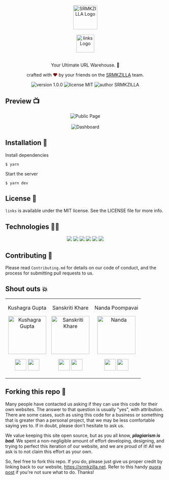 <div align="center">
  <img alt="SRMKZILLA Logo" src="https://user-images.githubusercontent.com/60519359/123843455-89970c00-d92f-11eb-8f10-467011bd039a.png" height="76" />
</div>

<br>

<div align="center">
  <img alt="links Logo" src="https://user-images.githubusercontent.com/60519359/123843242-50f73280-d92f-11eb-97ff-f5055f4a5afb.png" height="56" />
</div>

<br>
<p align="center">
Your Ultimate URL Warehouse. 🔗
</p>
<p align="center">
crafted with <span style="color: #8b0000;">&hearts;</span> by your friends on the <a href="https://srmkzilla.net">SRMKZILLA</a> team.
</p>
<p align="center">
    <img src="https://img.shields.io/badge/version-1.0.0-yellowgreen" alt="version 1.0.0"/>
    <img src="https://img.shields.io/badge/license-MIT-brightgreen" alt="license MIT"/>
    <img src="https://img.shields.io/badge/author-SRMKZILLA-orange" alt="author SRMKZILLA"/>
</p>

## Preview 📺

<div align="center">
  <img alt="Public Page" src="https://user-images.githubusercontent.com/60519359/123844867-2b6b2880-d931-11eb-80bf-b52df8da54b2.jpg" />
</div>
<br>
<div align="center">
  <img alt="Dashboard" src="https://user-images.githubusercontent.com/60519359/123844593-daf3cb00-d930-11eb-930d-d5d5b3aa85e3.jpg" />
</div>

## Installation 🔧

Install dependencies

```
$ yarn
```

Start the server

```
$ yarn dev
```

## License 📜

`links` is available under the MIT license. See the LICENSE file for more info.

## Technologies 👨‍💻

<p align="center">
  <img src="https://img.shields.io/badge/TypeScript-007ACC?style=for-the-badge&logo=typescript&logoColor=white" />  
  <img src="https://img.shields.io/badge/Tailwind_CSS-38B2AC?style=for-the-badge&logo=tailwind-css&logoColor=white" />
  <img src="https://img.shields.io/badge/Node.js-43853D?style=for-the-badge&logo=node.js&logoColor=white" />
  <img src="https://img.shields.io/badge/Yarn-2C8EBB?style=for-the-badge&logo=yarn&logoColor=white" /> 
  <img src="https://img.shields.io/badge/next.js-000000?style=for-the-badge&logo=next.js&logoColor=white" />
  <img src="https://img.shields.io/badge/MongoDB-4EA94B?style=for-the-badge&logo=mongodb&logoColor=white" />
</p>

## Contributing 🤝

Please read `Contributing.md` for details on our code of conduct, and the process for submitting pull requests to us.

## Shout outs 💥

<table>
<tr align="center">
<td>

Kushagra Gupta

<p align="center">
  <img src = "https://github.com/KG-1510.png?size=128"  height="120" alt="Kushagra Gupta">
</p>
<p align="center">
<a href = "https://github.com/KG-1510"><img src = "http://www.iconninja.com/files/241/825/211/round-collaboration-social-github-code-circle-network-icon.svg" width="36" height = "36"/></a>
<a href = "https://www.linkedin.com/in/kg1510/">
  <img src = "http://www.iconninja.com/files/863/607/751/network-linkedin-social-connection-circular-circle-media-icon.svg" width="36" height="36"/>
</a>
</p>
</td>

<td>

Sanskriti Khare

<p align="center">
<img src = "https://github.com/sanskritikhare142.png?size=128"  height="120" alt="Sanskriti Khare">
</p>
<p align="center">
<a href = "https://github.com/sanskritikhare142"><img src = "http://www.iconninja.com/files/241/825/211/round-collaboration-social-github-code-circle-network-icon.svg" width="36" height = "36"/></a>
<a href = "https://www.linkedin.com/in/sanskritikhare/">
  <img src = "http://www.iconninja.com/files/863/607/751/network-linkedin-social-connection-circular-circle-media-icon.svg" width="36" height="36"/>
</a>
</p>
</td>

<td>

Nanda Poompavai

<p align="center">
<img src = "https://github.com/whitedevil31.png?size=128"  height="120" alt="Nanda">
</p>
<p align="center">
<a href = "https://github.com/whitedevil31"><img src = "http://www.iconninja.com/files/241/825/211/round-collaboration-social-github-code-circle-network-icon.svg" width="36" height = "36"/></a>
<a href = "https://www.linkedin.com/in/nanda-m-p-24aa37197/">
  <img src = "http://www.iconninja.com/files/863/607/751/network-linkedin-social-connection-circular-circle-media-icon.svg" width="36" height="36"/>
</a>
</p>
</td>

  </table>
</tr>
  </table>

## Forking this repo 🚨

Many people have contacted us asking if they can use this code for their own websites. The answer to that question is usually "yes", with attribution. There are some cases, such as using this code for a business or something that is greater than a personal project, that we may be less comfortable saying yes to. If in doubt, please don't hesitate to ask us.

We value keeping this site open source, but as you all know, _**plagiarism is bad**_. We spent a non-negligible amount of effort developing, designing, and trying to perfect this iteration of our website, and we are proud of it! All we ask is to not claim this effort as your own.

So, feel free to fork this repo. If you do, please just give us proper credit by linking back to our website, https://srmkzilla.net. Refer to this handy [quora post](https://www.quora.com/Is-it-bad-to-copy-other-peoples-code) if you're not sure what to do. Thanks!
